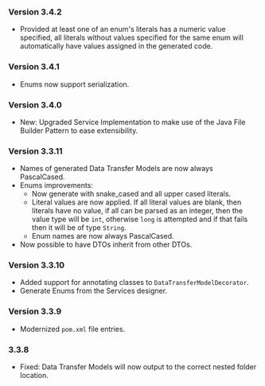 ### Version 3.4.2

- Provided at least one of an enum's literals has a numeric value specified, all literals without values specified for the same enum will automatically have values assigned in the generated code.

### Version 3.4.1

- Enums now support serialization.

### Version 3.4.0

- New: Upgraded Service Implementation to make use of the Java File Builder Pattern to ease extensibility.

### Version 3.3.11

- Names of generated Data Transfer Models are now always PascalCased.
- Enums improvements:
    - Now generate with snake_cased and all upper cased literals.
    - Literal values are now applied. If all literal values are blank, then literals have no value, if all can be parsed as an integer, then the value type will be `int`, otherwise `long` is attempted and if that fails then it will be of type `String`.
    - Enum names are now always PascalCased.
- Now possible to have DTOs inherit from other DTOs.

### Version 3.3.10

- Added support for annotating classes to `DataTransferModelDecorator`.
- Generate Enums from the Services designer.

### Version 3.3.9

- Modernized `pom.xml` file entries.

### 3.3.8

- Fixed: Data Transfer Models will now output to the correct nested folder location.